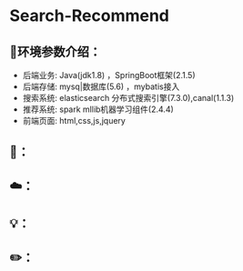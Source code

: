 # Search-Recommend
## 🔧环境参数介绍：
- 后端业务: Java(jdk1.8) ，SpringBoot框架(2.1.5)
- 后端存储: mysq|数据库(5.6) ，mybatis接入
- 搜索系统: elasticsearch 分布式搜索引擎(7.3.0),canal(1.1.3)
- 推荐系统: spark mllib机器学习组件(2.4.4)
- 前端页面: html,css,js,jquery
## 🎨：
## ☁️：
## 💡：
## ✏️：
